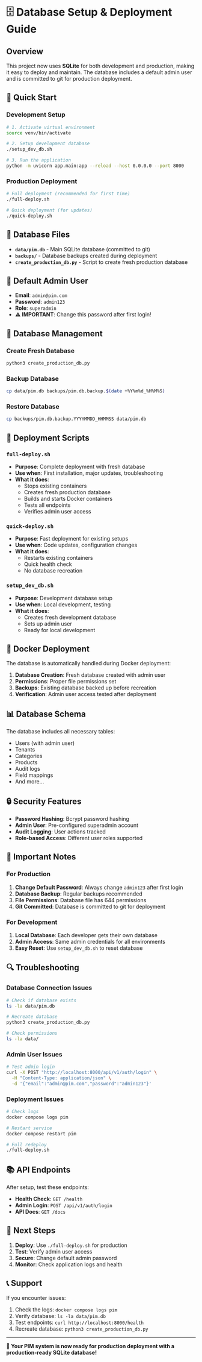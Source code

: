 # 🗄️ Database Setup & Deployment Guide

## Overview

This project now uses **SQLite** for both development and production, making it easy to deploy and maintain. The database includes a default admin user and is committed to git for production deployment.

## 🚀 Quick Start

### Development Setup
```bash
# 1. Activate virtual environment
source venv/bin/activate

# 2. Setup development database
./setup_dev_db.sh

# 3. Run the application
python -m uvicorn app.main:app --reload --host 0.0.0.0 --port 8000
```

### Production Deployment
```bash
# Full deployment (recommended for first time)
./full-deploy.sh

# Quick deployment (for updates)
./quick-deploy.sh
```

## 📁 Database Files

- **`data/pim.db`** - Main SQLite database (committed to git)
- **`backups/`** - Database backups created during deployment
- **`create_production_db.py`** - Script to create fresh production database

## 👤 Default Admin User

- **Email**: `admin@pim.com`
- **Password**: `admin123`
- **Role**: `superadmin`
- **⚠️ IMPORTANT**: Change this password after first login!

## 🔧 Database Management

### Create Fresh Database
```bash
python3 create_production_db.py
```

### Backup Database
```bash
cp data/pim.db backups/pim.db.backup.$(date +%Y%m%d_%H%M%S)
```

### Restore Database
```bash
cp backups/pim.db.backup.YYYYMMDD_HHMMSS data/pim.db
```

## 🚀 Deployment Scripts

### `full-deploy.sh`
- **Purpose**: Complete deployment with fresh database
- **Use when**: First installation, major updates, troubleshooting
- **What it does**:
  - Stops existing containers
  - Creates fresh production database
  - Builds and starts Docker containers
  - Tests all endpoints
  - Verifies admin user access

### `quick-deploy.sh`
- **Purpose**: Fast deployment for existing setups
- **Use when**: Code updates, configuration changes
- **What it does**:
  - Restarts existing containers
  - Quick health check
  - No database recreation

### `setup_dev_db.sh`
- **Purpose**: Development database setup
- **Use when**: Local development, testing
- **What it does**:
  - Creates fresh development database
  - Sets up admin user
  - Ready for local development

## 🐳 Docker Deployment

The database is automatically handled during Docker deployment:

1. **Database Creation**: Fresh database created with admin user
2. **Permissions**: Proper file permissions set
3. **Backups**: Existing database backed up before recreation
4. **Verification**: Admin user access tested after deployment

## 📊 Database Schema

The database includes all necessary tables:
- Users (with admin user)
- Tenants
- Categories
- Products
- Audit logs
- Field mappings
- And more...

## 🔒 Security Features

- **Password Hashing**: Bcrypt password hashing
- **Admin User**: Pre-configured superadmin account
- **Audit Logging**: User actions tracked
- **Role-based Access**: Different user roles supported

## 🚨 Important Notes

### For Production
1. **Change Default Password**: Always change `admin123` after first login
2. **Database Backup**: Regular backups recommended
3. **File Permissions**: Database file has 644 permissions
4. **Git Committed**: Database is committed to git for deployment

### For Development
1. **Local Database**: Each developer gets their own database
2. **Admin Access**: Same admin credentials for all environments
3. **Easy Reset**: Use `setup_dev_db.sh` to reset database

## 🔍 Troubleshooting

### Database Connection Issues
```bash
# Check if database exists
ls -la data/pim.db

# Recreate database
python3 create_production_db.py

# Check permissions
ls -la data/
```

### Admin User Issues
```bash
# Test admin login
curl -X POST "http://localhost:8000/api/v1/auth/login" \
  -H "Content-Type: application/json" \
  -d '{"email":"admin@pim.com","password":"admin123"}'
```

### Deployment Issues
```bash
# Check logs
docker compose logs pim

# Restart service
docker compose restart pim

# Full redeploy
./full-deploy.sh
```

## 📚 API Endpoints

After setup, test these endpoints:

- **Health Check**: `GET /health`
- **Admin Login**: `POST /api/v1/auth/login`
- **API Docs**: `GET /docs`

## 🎯 Next Steps

1. **Deploy**: Use `./full-deploy.sh` for production
2. **Test**: Verify admin user access
3. **Secure**: Change default admin password
4. **Monitor**: Check application logs and health

## 📞 Support

If you encounter issues:
1. Check the logs: `docker compose logs pim`
2. Verify database: `ls -la data/pim.db`
3. Test endpoints: `curl http://localhost:8000/health`
4. Recreate database: `python3 create_production_db.py`

---

**🎉 Your PIM system is now ready for production deployment with a production-ready SQLite database!**
